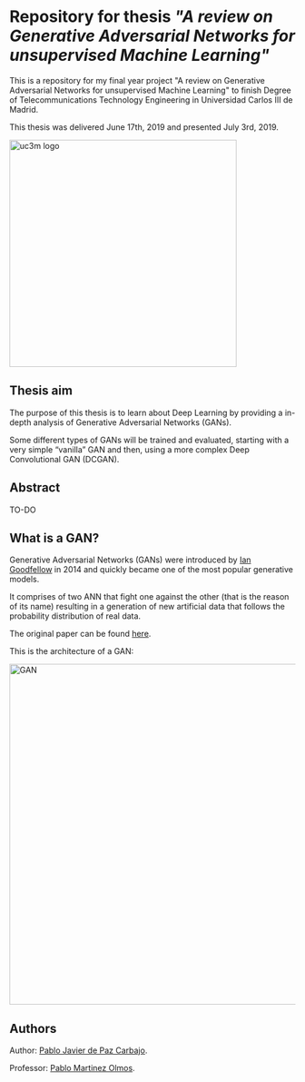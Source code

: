 # Repository for thesis _"A review on Generative Adversarial Networks for unsupervised Machine Learning"_

This is a repository for my final year project "A review on Generative Adversarial Networks for unsupervised Machine Learning" to finish Degree of Telecommunications Technology Engineering in Universidad Carlos III de Madrid. 

This thesis was delivered June 17th, 2019 and presented July 3rd, 2019.

<img src="http://ocw.uc3m.es/periodismo/empresa-informativa/imagenes/logo_uc3m.jpg" alt="uc3m logo" width="400"/>


## Thesis aim 

The purpose of this thesis is to learn about Deep Learning by providing a in-depth analysis of Generative Adversarial Networks (GANs). 

Some different types of GANs will be trained and evaluated, starting with a very simple “vanilla” GAN and then, using a more complex Deep Convolutional GAN (DCGAN).


## Abstract

TO-DO



## What is a GAN?

Generative Adversarial Networks (GANs) were introduced by [Ian Goodfellow](http://www.iangoodfellow.com/) in 2014 and quickly became one of the most popular generative models. 

It comprises of two ANN that fight one against the other (that is the reason of its name) resulting in a generation of new artificial data that follows the probability distribution of real data.

The original paper can be found [here](https://arxiv.org/abs/1406.2661/).

This is the architecture of a GAN:

<img src="https://www.kdnuggets.com/wp-content/uploads/generative-adversarial-network.png" alt="GAN" width="600"/>



## Authors 

Author: [Pablo Javier de Paz Carbajo](https://www.linkedin.com/in/pablodepaz/).

Professor: [Pablo Martinez Olmos](http://www.tsc.uc3m.es/profile.php?uid=olmos).
